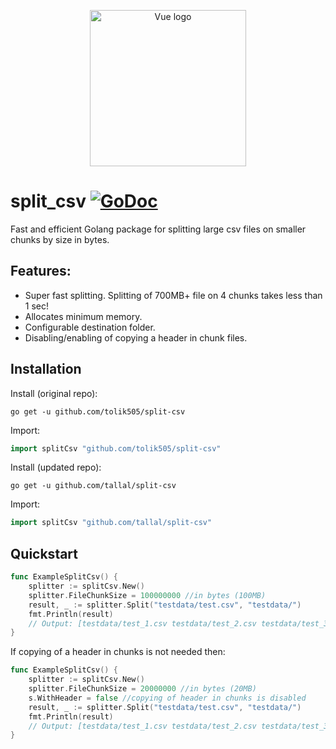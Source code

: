 <p align="center"><a href="https://godoc.org/github.com/tolik505/split-csv" target="_blank" rel="noopener noreferrer"><img width="250" src="https://repository-images.githubusercontent.com/212197147/d2207900-e626-11e9-827b-6faac4005ac1" alt="Vue logo"></a></p>

# split_csv [![GoDoc](https://godoc.org/github.com/tolik505/split-csv?status.svg)](https://godoc.org/github.com/tolik505/split-csv)
Fast and efficient Golang package for splitting large csv files on smaller chunks by size in bytes.


## Features:
- Super fast splitting. Splitting of 700MB+ file on 4 chunks takes less than 1 sec!
- Allocates minimum memory.
- Configurable destination folder.
- Disabling/enabling of copying a header in chunk files.

## Installation

Install (original repo):

```shell
go get -u github.com/tolik505/split-csv
```

Import:

```go
import splitCsv "github.com/tolik505/split-csv"
```

Install (updated repo):

```shell
go get -u github.com/tallal/split-csv
```

Import:

```go
import splitCsv "github.com/tallal/split-csv"
```


## Quickstart

```go
func ExampleSplitCsv() {
	splitter := splitCsv.New()
	splitter.FileChunkSize = 100000000 //in bytes (100MB)
	result, _ := splitter.Split("testdata/test.csv", "testdata/")
	fmt.Println(result)
	// Output: [testdata/test_1.csv testdata/test_2.csv testdata/test_3.csv]
}
```
If copying of a header in chunks is not needed then:
```go
func ExampleSplitCsv() {
	splitter := splitCsv.New()
	splitter.FileChunkSize = 20000000 //in bytes (20MB)
	s.WithHeader = false //copying of header in chunks is disabled
	result, _ := splitter.Split("testdata/test.csv", "testdata/")
	fmt.Println(result)
	// Output: [testdata/test_1.csv testdata/test_2.csv testdata/test_3.csv]
}
```
